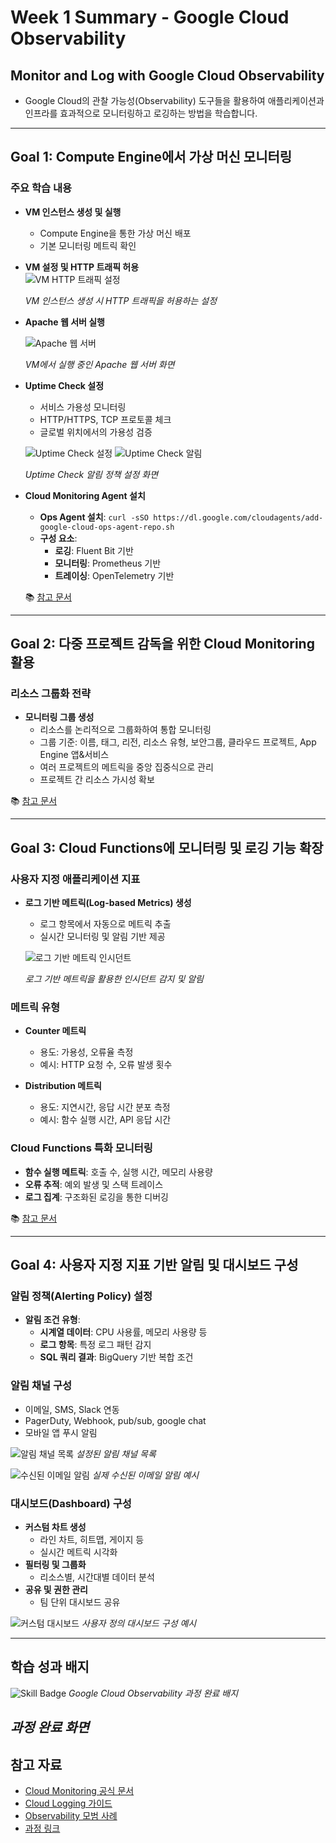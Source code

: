 # Week 1 Summary - Google Cloud Observability

## Monitor and Log with Google Cloud Observability
- Google Cloud의 관찰 가능성(Observability) 도구들을 활용하여 애플리케이션과 인프라를 효과적으로 모니터링하고 로깅하는 방법을 학습합니다.

---

## Goal 1: Compute Engine에서 가상 머신 모니터링

### 주요 학습 내용
- **VM 인스턴스 생성 및 실행**
  - Compute Engine을 통한 가상 머신 배포
  - 기본 모니터링 메트릭 확인

- **VM 설정 및 HTTP 트래픽 허용**  
  ![VM HTTP 트래픽 설정](./week1-images/vm-setting-http-traffic-allow.png)

  *VM 인스턴스 생성 시 HTTP 트래픽을 허용하는 설정*

- **Apache 웹 서버 실행**
  
  ![Apache 웹 서버](./week1-images/apache-web.png)
  
  *VM에서 실행 중인 Apache 웹 서버 화면*

- **Uptime Check 설정**
  - 서비스 가용성 모니터링
  - HTTP/HTTPS, TCP 프로토콜 체크
  - 글로벌 위치에서의 가용성 검증
  
  ![Uptime Check 설정](./week1-images/uptime-check-setting.png)
  ![Uptime Check 알림](./week1-images/uptime-check-alerting.png)
  
  *Uptime Check 알림 정책 설정 화면*

- **Cloud Monitoring Agent 설치**
  - **Ops Agent 설치**: `curl -sSO https://dl.google.com/cloudagents/add-google-cloud-ops-agent-repo.sh`
  - **구성 요소**:
    - **로깅**: Fluent Bit 기반
    - **모니터링**: Prometheus 기반  
    - **트레이싱**: OpenTelemetry 기반
  
  📚 [참고 문서](https://cloud.google.com/logging/docs/agent/ops-agent/installation?hl=ko)

---

## Goal 2: 다중 프로젝트 감독을 위한 Cloud Monitoring 활용

### 리소스 그룹화 전략
- **모니터링 그룹 생성**
  - 리소스를 논리적으로 그룹화하여 통합 모니터링
  - 그룹 기준: 이름, 태그, 리전, 리소스 유형, 보안그룹, 클라우드 프로젝트, App Engine 앱&서비스
  - 여러 프로젝트의 메트릭을 중앙 집중식으로 관리
  - 프로젝트 간 리소스 가시성 확보

📚 [참고 문서](https://cloud.google.com/monitoring/groups?hl=ko)

---

## Goal 3: Cloud Functions에 모니터링 및 로깅 기능 확장

### 사용자 지정 애플리케이션 지표
- **로그 기반 메트릭(Log-based Metrics) 생성**
  - 로그 항목에서 자동으로 메트릭 추출
  - 실시간 모니터링 및 알림 기반 제공
  
  
  ![로그 기반 메트릭 인시던트](./week1-images/custom-logs-based-metric-incident.png)
  
  *로그 기반 메트릭을 활용한 인시던트 감지 및 알림*

### 메트릭 유형
- **Counter 메트릭**
  - 용도: 가용성, 오류율 측정
  - 예시: HTTP 요청 수, 오류 발생 횟수
  
- **Distribution 메트릭**
  - 용도: 지연시간, 응답 시간 분포 측정
  - 예시: 함수 실행 시간, API 응답 시간

### Cloud Functions 특화 모니터링
- **함수 실행 메트릭**: 호출 수, 실행 시간, 메모리 사용량
- **오류 추적**: 예외 발생 및 스택 트레이스
- **로그 집계**: 구조화된 로깅을 통한 디버깅

📚 [참고 문서](https://cloud.google.com/stackdriver/docs/solutions/slo-monitoring/sli-metrics/logs-based-metrics?hl=ko#lbm-latency-metrics)

---

## Goal 4: 사용자 지정 지표 기반 알림 및 대시보드 구성

### 알림 정책(Alerting Policy) 설정
- **알림 조건 유형**:
  - **시계열 데이터**: CPU 사용률, 메모리 사용량 등
  - **로그 항목**: 특정 로그 패턴 감지
  - **SQL 쿼리 결과**: BigQuery 기반 복합 조건

### 알림 채널 구성
- 이메일, SMS, Slack 연동
- PagerDuty, Webhook, pub/sub, google chat
- 모바일 앱 푸시 알림

![알림 채널 목록](./week1-images/nofitication-channel-list.png)
*설정된 알림 채널 목록*

![수신된 이메일 알림](./week1-images/recieved-email.png)
*실제 수신된 이메일 알림 예시*

### 대시보드(Dashboard) 구성
- **커스텀 차트 생성**
  - 라인 차트, 히트맵, 게이지 등
  - 실시간 메트릭 시각화
- **필터링 및 그룹화**
  - 리소스별, 시간대별 데이터 분석
- **공유 및 권한 관리**
  - 팀 단위 대시보드 공유

![커스텀 대시보드](./week1-images/custom-dashboard.png)
*사용자 정의 대시보드 구성 예시*

---

## 학습 성과 배지

![Skill Badge](./week1-images/skill-badge.png)
*Google Cloud Observability 과정 완료 배지*


*과정 완료 화면*
---

## 참고 자료
- [Cloud Monitoring 공식 문서](https://cloud.google.com/monitoring/docs)
- [Cloud Logging 가이드](https://cloud.google.com/logging/docs)
- [Observability 모범 사례](https://cloud.google.com/architecture/devops/devops-measurement-monitoring-and-observability)
- [과정 링크](https://www.cloudskillsboost.google/paths/20/course_templates/749)